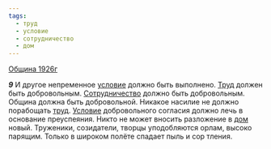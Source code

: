 ```yaml
---
tags:
  - труд
  - условие
  - сотрудничество
  - дом
---
```


[Община 1926г](/agni/1926)

___9___
И другое непременное [условие](/tag/#условие) должно быть выполнено. [Труд](/tag/#[труд](/tag/#труд)) должен быть добровольным. [Сотрудничество](/tag/#сотрудничество) должно быть добровольным. Община должна быть добровольной. Никакое насилие не должно порабощать [труд](/tag/#труд). [Условие](/tag/#условие) добровольного согласия должно лечь в основание преуспеяния. Никто не может вносить разложение в [дом](/tag/#дом) новый. Труженики, созидатели, творцы уподобляются орлам, высоко парящим. Только в широком полёте спадает пыль и сор тления.   

